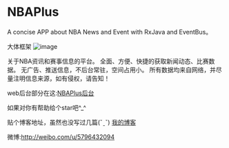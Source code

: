 # NBAPlus
A concise APP about NBA News and Event with RxJava and EventBus。

大体框架
![image](https://github.com/SilenceDut/NBAPlus/blob/master/raw/nbaplus_architecture.png)

关于NBA资讯和赛事信息的平台。 
全面、方便、快捷的获取新闻动态、比赛数据。 
无广告、推送信息，不后台常驻，空间占用小。 
所有数据均来自网络，并尽量注明信息来源，如有侵权，请告知！

web后台部分在这:[NBAPlus后台](https://github.com/SilenceDut/nbaplus-server) 

如果对你有帮助给个star吧^_^

贴个博客地址，虽然也没写过几篇(ˇˍˇ) [我的博客](http://blog.csdn.net/ls5222325)

微博:http://weibo.com/u/5796432094
